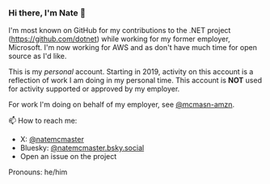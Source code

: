 ### Hi there, I'm Nate 👋

I'm most known on GitHub for my contributions to the .NET project (https://github.com/dotnet) while working for my former employer, Microsoft. I'm now working for AWS and as don't have much time for open source as I'd like.

This is my *personal* account. Starting in 2019, activity on this account is a reflection of work I am doing in my personal time. This account is **NOT** used for activity supported or approved by my employer.

For work I'm doing on behalf of my employer, see [@mcmasn-amzn](https://github.com/mcmasn-amzn).

📫 How to reach me:

* X: [@natemcmaster](https://twitter.com/natemcmaster)
* Bluesky: [@natemcmaster.bsky.social](https://bsky.app/profile/natemcmaster.bsky.social)
* Open an issue on the project

Pronouns: he/him
